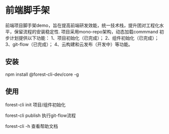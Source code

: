 # 前端脚手架

前端项目脚手架demo，旨在提高前端研发效能，统一技术栈，提升团对工程化水平，保留流程的安装稳定性.
项目采用mono-repo架构，动态加载commmand
初步计划提供以下功能：
1、项目初始化（已完成）；
2、组件初始化（已完成）；
3、git-flow（已完成）；
4、云构建和云发布（开发中）等功能。

## 安装

npm install @forest-cli-dev/core -g

## 使用

forest-cli init 
项目/组件初始化


forest-cli publish
执行git-flow流程

forest-cli -h
查看帮助文档